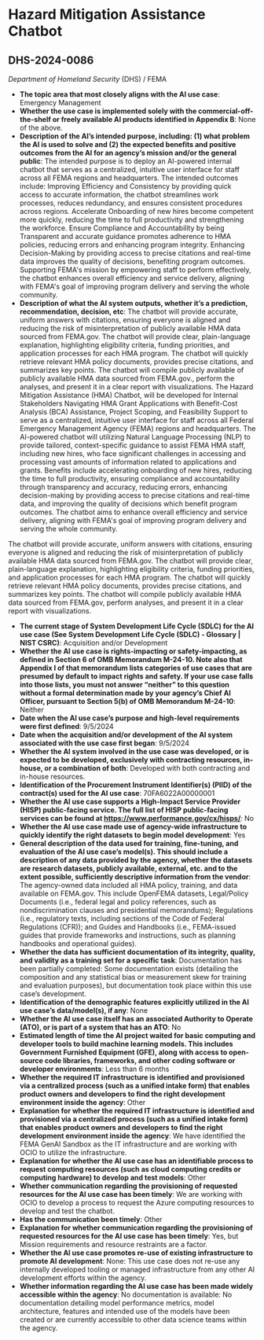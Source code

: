 # Hazard Mitigation Assistance Chatbot
## DHS-2024-0086
_Department of Homeland Security_ (DHS) / FEMA


+ **The topic area that most closely aligns with the AI use case**: Emergency Management
+ **Whether the use case is implemented solely with the commercial-off-the-shelf or freely available AI products identified in Appendix B**: None of the above.
+ **Description of the AI’s intended purpose, including: (1) what problem the AI is used to solve and (2) the expected benefits and positive outcomes from the AI for an agency’s mission and/or the general public**: The intended purpose is to deploy an AI-powered internal chatbot that serves as a centralized, intuitive user interface for staff across all FEMA regions and headquarters. The intended outcomes include: Improving Efficiency and Consistency by providing quick access to accurate information, the chatbot streamlines work processes, reduces redundancy, and ensures consistent procedures across regions. Accelerate Onboarding of new hires become competent more quickly, reducing the time to full productivity and strengthening the workforce. Ensure Compliance and Accountability by being Transparent and accurate guidance promotes adherence to HMA policies, reducing errors and enhancing program integrity. Enhancing Decision-Making by providing access to precise citations and real-time data improves the quality of decisions, benefiting program outcomes. Supporting FEMA's mission by empowering staff to perform effectively, the chatbot enhances overall efficiency and service delivery, aligning with FEMA's goal of improving program delivery and serving the whole community.
+ **Description of what the AI system outputs, whether it’s a prediction, recommendation, decision, etc**: The chatbot will provide accurate, uniform answers with citations, ensuring everyone is aligned and reducing the risk of misinterpretation of publicly available HMA data sourced from FEMA.gov. 
The chatbot will provide clear, plain-language explanation, highlighting eligibility criteria, funding priorities, and application processes for each HMA program. The chatbot will quickly retrieve relevant HMA policy documents, provides precise citations, and summarizes key points. The chatbot will compile publicly available of publicly available HMA data sourced from FEMA.gov., perform the analyses, and present it in a clear report with visualizations.
The Hazard Mitigation Assistance (HMA) Chatbot, will be developed for Internal Stakeholders Navigating HMA Grant Applications with Benefit-Cost Analysis (BCA) Assistance, Project Scoping, and Feasibility Support to serve as a centralized, intuitive user interface for staff across all Federal Emergency Management Agency (FEMA) regions and headquarters. The AI-powered chatbot will utilizing Natural Language Processing (NLP) to provide tailored, context-specific guidance to assist FEMA HMA staff, including new hires, who face significant challenges in accessing and processing vast amounts of information related to applications and grants. Benefits include accelerating onboarding of new hires, reducing the time to full productivity, ensuring compliance and accountability through transparency and accuracy, reducing errors, enhancing decision-making by providing access to precise citations and real-time data, and improving the quality of decisions which benefit program outcomes. The chatbot aims to enhance overall efficiency and service delivery, aligning with FEMA's goal of improving program delivery and serving the whole community. 

The chatbot will provide accurate, uniform answers with citations, ensuring everyone is aligned and reducing the risk of misinterpretation of publicly available HMA data sourced from FEMA.gov. The chatbot will provide clear, plain-language explanation, highlighting eligibility criteria, funding priorities, and application processes for each HMA program. The chatbot will quickly retrieve relevant HMA policy documents, provides precise citations, and summarizes key points. The chatbot will compile publicly available HMA data sourced from FEMA.gov, perform analyses, and present it in a clear report with visualizations.
+ **The current stage of System Development Life Cycle (SDLC) for the AI use case (See System Development Life Cycle (SDLC) - Glossary | NIST CSRC)**: Acquisition and/or Development
+ **Whether the AI use case is rights-impacting or safety-impacting, as defined in Section 6 of OMB Memorandum M-24-10. Note also that Appendix I of that memorandum lists categories of use cases that are presumed by default to impact rights and safety. If your use case falls into those lists, you must not answer “neither” to this question without a formal determination made by your agency’s Chief AI Officer, pursuant to Section 5(b) of OMB Memorandum M-24-10**: Neither
+ **Date when the AI use case’s purpose and high-level requirements were first defined**: 9/5/2024
+ **Date when the acquisition and/or development of the AI system associated with the use case first began**: 9/5/2024
+ **Whether the AI system involved in the use case was developed, or is expected to be developed, exclusively with contracting resources, in-house, or a combination of both**: Developed with both contracting and in-house resources.
+ **Identification of the Procurement Instrument Identifier(s) (PIID) of the contract(s) used for the AI use case**: 70FA6022A00000001
+ **Whether the AI use case supports a High-Impact Service Provider (HISP) public-facing service. The full list of HISP public-facing services can be found at https://www.performance.gov/cx/hisps/**: No
+ **Whether the AI use case made use of agency-wide infrastructure to quickly identify the right datasets to begin model development**: Yes
+ **General description of the data used for training, fine-tuning, and evaluation of the AI use case’s model(s). This should include a description of any data provided by the agency, whether the datasets are research datasets, publicly available, external, etc. and to the extent possible, sufficiently descriptive information from the vendor**: The agency-owned data included all HMA policy, training, and data available on FEMA.gov. This include OpenFEMA datasets, Legal/Policy Documents (i.e., federal legal and policy references, such as nondiscrimination clauses and presidential memorandums); Regulations (i.e., regulatory texts, including sections of the Code of Federal Regulations (CFR)); and Guides and Handbooks (i.e., FEMA-issued guides that provide frameworks and instructions, such as planning handbooks and operational guides).
+ **Whether the data has sufficient documentation of its integrity, quality, and validity as a training set for a specific task**: Documentation has been partially completed: Some documentation exists (detailing the composition and any statistical bias or measurement skew for training and evaluation purposes), but documentation took place within this use case’s development.
+ **Identification of the demographic features explicitly utilized in the AI use case’s data/model(s), if any**: None
+ **Whether the AI use case itself has an associated Authority to Operate (ATO), or is part of a system that has an ATO**: No
+ **Estimated length of time the AI project waited for basic computing and developer tools to build machine learning models. This includes Government Furnished Equipment (GFE), along with access to open-source code libraries, frameworks, and other coding software or developer environments**: Less than 6 months
+ **Whether the required IT infrastructure is identified and provisioned via a centralized process (such as a unified intake form) that enables product owners and developers to find the right development environment inside the agency**: Other
+ **Explanation for whether the required IT infrastructure is identified and provisioned via a centralized process (such as a unified intake form) that enables product owners and developers to find the right development environment inside the agency**: We have identified the FEMA GenAI Sandbox as the IT infrastructure and are working with OCIO to utilize the infrastructure.
+ **Explanation for whether the AI use case has an identifiable process to request computing resources (such as cloud computing credits or computing hardware) to develop and test models**: Other
+ **Whether communication regarding the provisioning of requested resources for the AI use case has been timely**: We are working with OCIO to develop a process to request the Azure computing resources to develop and test the chatbot.
+ **Has the communication been timely**: Other
+ **Explanation for whether communication regarding the provisioning of requested resources for the AI use case has been timely**: Yes, but Mission requirements and resource restraints are a factor.
+ **Whether the AI use case promotes re-use of existing infrastructure to promote AI development**: None: This use case does not re-use any internally developed tooling or managed infrastructure from any other AI development efforts within the agency.
+ **Whether information regarding the AI use case has been made widely accessible within the agency**: No documentation is available: No documentation detailing model performance metrics, model architecture, features and intended use of the models have been created or are currently accessible to other data science teams within the agency.